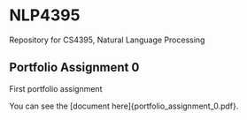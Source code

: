 # NLP4395
Repository for CS4395, Natural Language Processing

## Portfolio Assignment 0

First portfolio assignment

You can see the [document here]{portfolio_assignment_0.pdf}.
